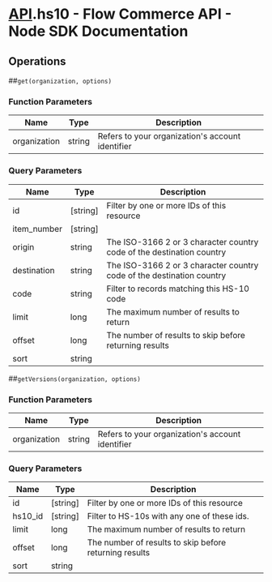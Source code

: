 # [API](README.md).hs10 - Flow Commerce API - Node SDK Documentation

## Operations

##`get(organization, options)`

### Function Parameters

| Name  | Type | Description |
| ---- | ---- | ---- |
| organization | string | Refers to your organization&#x27;s account identifier |

### Query Parameters

| Name  | Type | Description |
| ---- | ---- | ---- |
| id | [string] | Filter by one or more IDs of this resource |
| item_number | [string] |  |
| origin | string | The ISO-3166 2 or 3 character country code of the destination country |
| destination | string | The ISO-3166 2 or 3 character country code of the destination country |
| code | string | Filter to records matching this HS-10 code |
| limit | long | The maximum number of results to return |
| offset | long | The number of results to skip before returning results |
| sort | string |  |

##`getVersions(organization, options)`

### Function Parameters

| Name  | Type | Description |
| ---- | ---- | ---- |
| organization | string | Refers to your organization&#x27;s account identifier |

### Query Parameters

| Name  | Type | Description |
| ---- | ---- | ---- |
| id | [string] | Filter by one or more IDs of this resource |
| hs10_id | [string] | Filter to HS-10s with any one of these ids. |
| limit | long | The maximum number of results to return |
| offset | long | The number of results to skip before returning results |
| sort | string |  |

